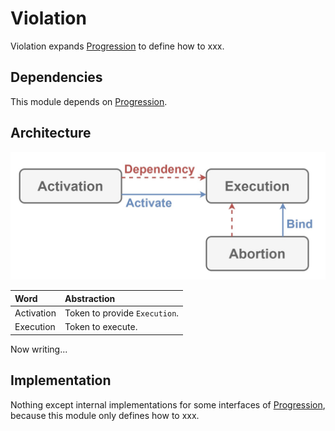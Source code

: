 # Violation

Violation expands [Progression](./Progression.md) to define how to xxx.

## Dependencies

This module depends on [Progression](./Progression.md).

## Architecture

![Image not found.](./Resources/Violation.jpg "Architecture of Violation.")

| Word | Abstraction |
|:-----------|:------------|
| Activation | Token to provide `Execution`. |
| Execution | Token to execute. |

Now writing...

## Implementation

Nothing except internal implementations for some interfaces of [Progression](./Progression.md), because this module only defines how to xxx.
